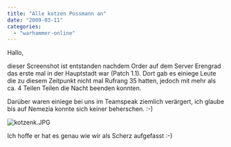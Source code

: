 ```yaml
---
title: "Alle kotzen Possmann an"
date: "2009-03-11"
categories: 
  - "warhammer-online"
---
```


Hallo,

dieser Screenshot ist entstanden nachdem Order auf dem Server Erengrad das erste mal in der Hauptstadt war (Patch 1.1). Dort gab es einiege Leute die zu diesem Zeitpunkt nicht mal Rufrang 35 hatten, jedoch mit mehr als ca. 4 Teilen Teilen die Nacht beenden konnten.

Darüber waren einiege bei uns im Teamspeak ziemlich verärgert, ich glaube bis auf Nemezia konnte sich keiner beherschen. :-)

![kotzenk.JPG](/blog/images/kotzenk.JPG "kotzenk.JPG")

Ich hoffe er hat es genau wie wir als Scherz aufgefasst :-)
